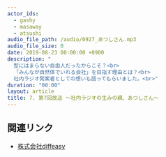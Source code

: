 ```yaml
---
actor_ids:
  - gashy
  - masaway
  - atsushi
audio_file_path: /audio/0927_あつしさん.mp3
audio_file_size: 0
date: 2019-08-23 00:00:00 +0900
description: "
  型にはまらない自由人だったからこそ？<br>
  「みんなが自然体でいれる会社」を目指す理由とは？<br>
  社内ラジオ発案者としての想いも語ってもらいました。<br>"
duration: "00:00"
layout: article
title: 7. 第7回放送 ～社内ラジオの生みの親、あつしさん～
---
```


## 関連リンク

- [株式会社diffeasy](https://diffeasy.com/)
